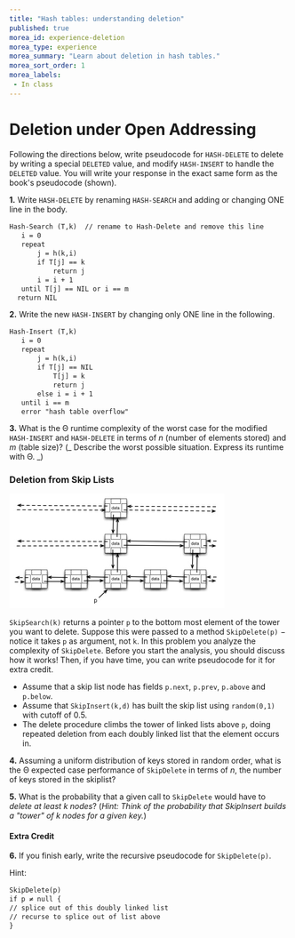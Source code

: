 ```yaml
---
title: "Hash tables: understanding deletion"
published: true
morea_id: experience-deletion
morea_type: experience
morea_summary: "Learn about deletion in hash tables."
morea_sort_order: 1
morea_labels:
 - In class
---
```


# Deletion under Open Addressing

Following the directions below, write pseudocode for `HASH-DELETE` to delete
by writing a special `DELETED` value, and modify `HASH-INSERT` to handle the
`DELETED` value. You will write your response in the exact same form as the
book's pseudocode (shown).

**1.** Write `HASH-DELETE` by renaming `HASH-SEARCH` and adding or changing ONE line in the body.
    
    
    Hash-Search (T,k)  // rename to Hash-Delete and remove this line 
       i = 0
       repeat
           j = h(k,i)
           if T[j] == k
               return j
           i = i + 1
       until T[j] == NIL or i == m
      return NIL
    

**2.** Write the new `HASH-INSERT` by changing only ONE line in the following. 
    
    
    Hash-Insert (T,k)
       i = 0
       repeat
           j = h(k,i)
           if T[j] == NIL
               T[j] = k
               return j
           else i = i + 1
       until i == m
       error "hash table overflow" 
    

**3.** What is the Θ runtime complexity of the worst case for the modified `HASH-INSERT` and `HASH-DELETE` in terms of _n_ (number of elements stored) and _m_ (table size)? (_ Describe the worst possible situation. Express its runtime with Θ. _) 

### Deletion from Skip Lists

![](SkipList-Small.jpg)

`SkipSearch(k)` returns a pointer `p` to the bottom most element of the tower
you want to delete. Suppose this were passed to a method `SkipDelete(p)` −
notice it takes `p` as argument, not `k`. In this problem you analyze the
complexity of `SkipDelete`. Before you start the analysis, you should discuss
how it works! Then, if you have time, you can write pseudocode for it for
extra credit.

  * Assume that a skip list node has fields `p.next`, `p.prev`, `p.above` and `p.below`.
  * Assume that `SkipInsert(k,d)` has built the skip list using `random(0,1)` with cutoff of 0.5. 
  * The delete procedure climbs the tower of linked lists above `p`, doing repeated deletion from each doubly linked list that the element occurs in. 

**4.** Assuming a uniform distribution of keys stored in random order, what is the Θ expected case performance of `SkipDelete` in terms of _n_, the number of keys stored in the skiplist?

**5.** What is the probability that a given call to `SkipDelete` would have to _delete at least _k_ nodes_? (_Hint: Think of the probability that SkipInsert builds a "tower" of _k_ nodes for a given key._) 

#### Extra Credit

**6.** If you finish early, write the recursive pseudocode for `SkipDelete(p)`. 

Hint:
    
    SkipDelete(p)
    if p ≠ null {
    // splice out of this doubly linked list
    // recurse to splice out of list above
    }
    
